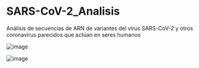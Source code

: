# SARS-CoV-2_Analisis
Análisis de secuencias de ARN de variantes del virus SARS-CoV-2 y otros coronavirus parecidos que actúan en seres humanos

![image](https://user-images.githubusercontent.com/105238261/236125224-0fa77c1b-9fc0-4077-9a51-57267b586bee.png)

![image](https://user-images.githubusercontent.com/105238261/236125156-8e9f2eff-23a9-4438-9912-e42eb0ec32d7.png)
